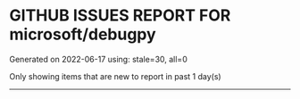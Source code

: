 
# GITHUB ISSUES REPORT FOR microsoft/debugpy


Generated on 2022-06-17 using: stale=30, all=0


Only showing items that are new to report in past 1 day(s)


---
